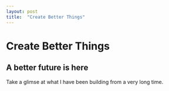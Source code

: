 ```yaml
---
layout: post
title:  "Create Better Things"
---
```


# Create Better Things
## A better future is here

Take a glimse at what I have been building from a very long time.
